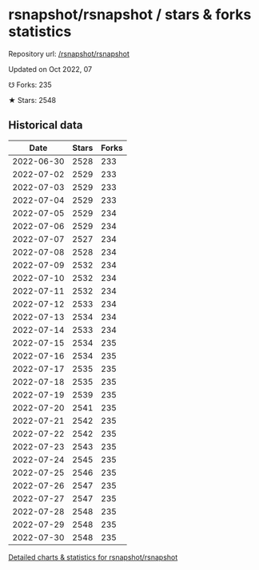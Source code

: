 # rsnapshot/rsnapshot / stars & forks statistics

Repository url: [/rsnapshot/rsnapshot](https://github.com/rsnapshot/rsnapshot)

Updated on Oct 2022, 07

☋ Forks: 235

★ Stars: 2548

## Historical data
| Date | Stars | Forks |
|------|-------|-------|
| 2022-06-30 | 2528 | 233 | 
| 2022-07-02 | 2529 | 233 | 
| 2022-07-03 | 2529 | 233 | 
| 2022-07-04 | 2529 | 233 | 
| 2022-07-05 | 2529 | 234 | 
| 2022-07-06 | 2529 | 234 | 
| 2022-07-07 | 2527 | 234 | 
| 2022-07-08 | 2528 | 234 | 
| 2022-07-09 | 2532 | 234 | 
| 2022-07-10 | 2532 | 234 | 
| 2022-07-11 | 2532 | 234 | 
| 2022-07-12 | 2533 | 234 | 
| 2022-07-13 | 2534 | 234 | 
| 2022-07-14 | 2533 | 234 | 
| 2022-07-15 | 2534 | 235 | 
| 2022-07-16 | 2534 | 235 | 
| 2022-07-17 | 2535 | 235 | 
| 2022-07-18 | 2535 | 235 | 
| 2022-07-19 | 2539 | 235 | 
| 2022-07-20 | 2541 | 235 | 
| 2022-07-21 | 2542 | 235 | 
| 2022-07-22 | 2542 | 235 | 
| 2022-07-23 | 2543 | 235 | 
| 2022-07-24 | 2545 | 235 | 
| 2022-07-25 | 2546 | 235 | 
| 2022-07-26 | 2547 | 235 | 
| 2022-07-27 | 2547 | 235 | 
| 2022-07-28 | 2548 | 235 | 
| 2022-07-29 | 2548 | 235 | 
| 2022-07-30 | 2548 | 235 | 


[Detailed charts & statistics for rsnapshot/rsnapshot](https://reviewgithub.com/rep/rsnapshot/rsnapshot)
